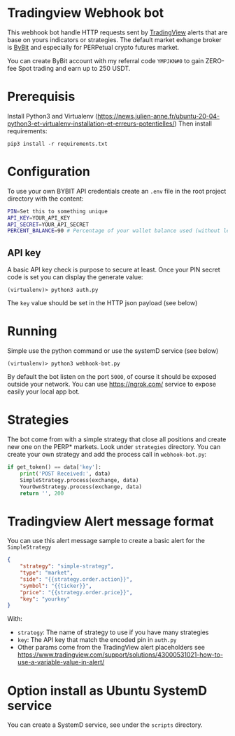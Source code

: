 # Tradingview Webhook bot

This webhook bot handle HTTP requests sent by [TradingView](https://tradingview.com/) alerts that are base on yours indicators or strategies.
The default market exhange broker is [ByBit](https://www.bybit.com/en-US/invite?ref=YMPJKN%230) and especially for PERPetual crypto futures market.

You can create ByBit account with my referral code `YMPJKN#0` to gain ZERO-fee Spot trading and earn up to 250 USDT.

# Prerequisis

Install Python3 and Virtualenv (https://news.julien-anne.fr/ubuntu-20-04-python3-et-virtualenv-installation-et-erreurs-potentielles/)
Then install requirements:

```
pip3 install -r requirements.txt
```

# Configuration

To use your own BYBIT API credentials create an `.env` file in the root project directory with the content:

```bash
PIN=Set this to something unique
API_KEY=YOUR_API_KEY
API_SECRET=YOUR_API_SECRET
PERCENT_BALANCE=90 # Percentage of your wallet balance used (without leverage) to open order
```

## API key

A basic API key check is purpose to secure at least.
Once your PIN secret code is set you can display the generate value:
```
(virtualenv)> python3 auth.py 
```

The `key` value should be set in the HTTP json payload (see below)

# Running

Simple use the python command or use the systemD service (see below)

```
(virtualenv)> python3 webhook-bot.py 
```

By default the bot listen on the port `5000`, of course it should be exposed outside your network.
You can use https://ngrok.com/ service to expose easily your local app bot.

# Strategies

The bot come from with a simple strategy that close all positions and create new one on the PERP* markets.
Look under `strategies` directory.
You can create your own strategy and add the process call in `webhook-bot.py`:

```python
if get_token() == data['key']:
    print('POST Received:', data)
    SimpleStrategy.process(exchange, data)
    YourOwnStrategy.process(exchange, data)
    return '', 200
```

# Tradingview Alert message format

You can use this alert message sample to create a basic alert for the `SimpleStrategy`

```json
{
	"strategy": "simple-strategy",
	"type": "market",
	"side": "{{strategy.order.action}}",
	"symbol": "{{ticker}}",
	"price": "{{strategy.order.price}}",
	"key": "yourkey"
}
```

With:

* `strategy`: The name of strategy to use if you have many strategies
* `key`: The API key that match the encoded pin in `auth.py`
* Other params come from the TradingView alert placeholders see https://www.tradingview.com/support/solutions/43000531021-how-to-use-a-variable-value-in-alert/

# Option install as Ubuntu SystemD service

You can create a SystemD service, see under the `scripts` directory.
